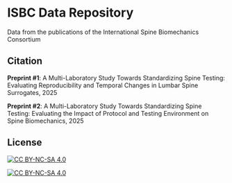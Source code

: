 # ISBC Data Repository
Data from the publications of the International Spine Biomechanics Consortium

## Citation
**Preprint #1**: A Multi-Laboratory Study Towards Standardizing Spine Testing: Evaluating Reproducibility and Temporal Changes in Lumbar Spine Surrogates, 2025

**Preprint #2**: A Multi-Laboratory Study Towards Standardizing Spine Testing: Evaluating the Impact of Protocol and Testing Environment on Spine Biomechanics, 2025

## License
[![CC BY-NC-SA 4.0][cc-by-nc-sa-shield]][cc-by-nc-sa]

[![CC BY-NC-SA 4.0][cc-by-nc-sa-image]][cc-by-nc-sa]

[cc-by-nc-sa]: http://creativecommons.org/licenses/by-nc-sa/4.0/
[cc-by-nc-sa-image]: https://licensebuttons.net/l/by-nc-sa/4.0/88x31.png
[cc-by-nc-sa-shield]: https://img.shields.io/badge/License-CC%20BY--NC--SA%204.0-lightgrey.svg
